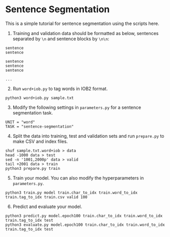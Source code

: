 # Sentence Segmentation

This is a simple tutorial for sentence segmentation using the scripts here.

1. Training and validation data should be formatted as below, sentences separated by `\n` and sentence blocks by `\n\n`:

```
sentence
sentence

sentence
sentence
sentence

...
```

2. Run `word+iob.py` to tag words in IOB2 format.

```
python3 word+iob.py sample.txt
```

3. Modify the following settings in `parameters.py` for a sentence segmentation task.

```
UNIT = "word"
TASK = "sentence-segmentation"
```


4. Split the data into training, test and validation sets and run `prepare.py` to make CSV and index files.

```
shuf sample.txt.word+iob > data
head -1000 data > test
sed -n '1001,2000p' data > valid
tail +2001 data > train
python3 prepare.py train
```

5. Train your model. You can also modify the hyperparameters in `parameters.py`.

```
python3 train.py model train.char_to_idx train.word_to_idx train.tag_to_idx train.csv valid 100
```

6. Predict and evaluate your model.

```
python3 predict.py model.epoch100 train.char_to_idx train.word_to_idx train.tag_to_idx test
python3 evaluate.py model.epoch100 train.char_to_idx train.word_to_idx train.tag_to_idx test
```
